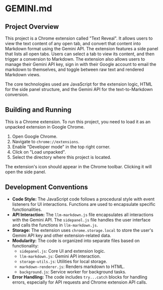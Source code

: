 # GEMINI.md

## Project Overview

This project is a Chrome extension called "Text Reveal". It allows users to view the text content of any open tab, and convert that content into Markdown format using the Gemini API. The extension features a side panel that lists all open tabs. Users can select a tab to view its content, and then trigger a conversion to Markdown. The extension also allows users to manage their Gemini API key, sign in with their Google account to email the markdown to themselves, and toggle between raw text and rendered Markdown views.

The core technologies used are JavaScript for the extension logic, HTML for the side panel structure, and the Gemini API for the text-to-Markdown conversion.

## Building and Running

This is a Chrome extension. To run this project, you need to load it as an unpacked extension in Google Chrome.

1.  Open Google Chrome.
2.  Navigate to `chrome://extensions`.
3.  Enable "Developer mode" in the top right corner.
4.  Click on "Load unpacked".
5.  Select the directory where this project is located.

The extension's icon should appear in the Chrome toolbar. Clicking it will open the side panel.

## Development Conventions

*   **Code Style:** The JavaScript code follows a procedural style with event listeners for UI interactions. Functions are used to encapsulate specific functionalities.
*   **API Interaction:** The `llm-markdown.js` file encapsulates all interactions with the Gemini API. The `sidepanel.js` file handles the user interface and calls the functions in `llm-markdown.js`.
*   **Storage:** The extension uses `chrome.storage.local` to store the user's Gemini API key and other extension-related data.
*   **Modularity:** The code is organized into separate files based on functionality:
    *   `sidepanel.js`: Core UI and extension logic.
    *   `llm-markdown.js`: Gemini API interaction.
    *   `storage-utils.js`: Utilities for local storage.
    *   `markdown-renderer.js`: Renders markdown to HTML.
    *   `background.js`: Service worker for background tasks.
*   **Error Handling:** The code includes `try...catch` blocks for handling errors, especially for API requests and Chrome extension API calls.
